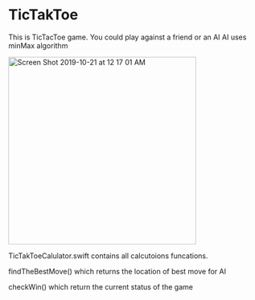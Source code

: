# TicTakToe
This is TicTacToe game. You could play against a friend or an AI
AI uses minMax algorithm



<img width="373" alt="Screen Shot 2019-10-21 at 12 17 01 AM" src="https://user-images.githubusercontent.com/36476994/67167290-62391f00-f398-11e9-9067-e4a1df3a288a.png">


TicTakToeCalulator.swift contains all calcutoions funcations.

findTheBestMove() which returns the location of best move for AI

checkWin() which return the current status of the game


